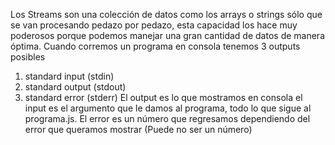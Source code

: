 Los Streams son una colección de datos como los arrays o strings sólo que se van procesando pedazo por pedazo, esta capacidad los hace muy poderosos porque podemos manejar una gran cantidad de datos de manera óptima.
Cuando corremos un programa en consola tenemos 3 outputs posibles
1. standard input (stdin)
2. standard output (stdout)
3. standard error (stderr)
El output es lo que mostramos en consola el input es el argumento que le damos al programa, todo lo que sigue al programa.js. El error es un número que regresamos dependiendo del error que queramos mostrar (Puede no ser un número)